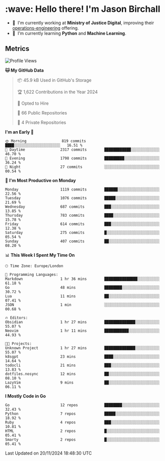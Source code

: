 <h1 align="left" id="jason-title">:wave: Hello there! I'm Jason Birchall</h1>

- :office: &nbsp;I'm currently working at **Ministry of Justice Digital**, improving their [operations-engineering](https://github.com/ministryofjustice/operations-engineering) offering.
- :seedling: &nbsp;I’m currently learning **Python** and **Machine Learning**.

<h2>Metrics</h2>

<!--START_SECTION:waka-->
![Profile Views](http://img.shields.io/badge/Profile%20Views-0-blue)

**🐱 My GitHub Data** 

> 📦 45.9 kB Used in GitHub's Storage 
 > 
> 🏆 1,622 Contributions in the Year 2024
 > 
> 💼 Opted to Hire
 > 
> 📜 66 Public Repositories 
 > 
> 🔑 4 Private Repositories 
 > 
**I'm an Early 🐤** 

```text
🌞 Morning                819 commits         ████░░░░░░░░░░░░░░░░░░░░░   16.51 % 
🌆 Daytime                2317 commits        ████████████░░░░░░░░░░░░░   46.70 % 
🌃 Evening                1798 commits        █████████░░░░░░░░░░░░░░░░   36.24 % 
🌙 Night                  27 commits          ░░░░░░░░░░░░░░░░░░░░░░░░░   00.54 % 
```
📅 **I'm Most Productive on Monday** 

```text
Monday                   1119 commits        ██████░░░░░░░░░░░░░░░░░░░   22.56 % 
Tuesday                  1076 commits        █████░░░░░░░░░░░░░░░░░░░░   21.69 % 
Wednesday                687 commits         ███░░░░░░░░░░░░░░░░░░░░░░   13.85 % 
Thursday                 783 commits         ████░░░░░░░░░░░░░░░░░░░░░   15.78 % 
Friday                   614 commits         ███░░░░░░░░░░░░░░░░░░░░░░   12.38 % 
Saturday                 275 commits         █░░░░░░░░░░░░░░░░░░░░░░░░   05.54 % 
Sunday                   407 commits         ██░░░░░░░░░░░░░░░░░░░░░░░   08.20 % 
```


📊 **This Week I Spent My Time On** 

```text
🕑︎ Time Zone: Europe/London

💬 Programming Languages: 
Markdown                 1 hr 36 mins        ███████████████░░░░░░░░░░   61.18 % 
Go                       48 mins             ████████░░░░░░░░░░░░░░░░░   30.72 % 
Lua                      11 mins             ██░░░░░░░░░░░░░░░░░░░░░░░   07.41 % 
JSON                     1 min               ░░░░░░░░░░░░░░░░░░░░░░░░░   00.68 % 

🔥 Editors: 
Obsidian                 1 hr 27 mins        ██████████████░░░░░░░░░░░   55.07 % 
Neovim                   1 hr 11 mins        ███████████░░░░░░░░░░░░░░   44.93 % 

🐱‍💻 Projects: 
Unknown Project          1 hr 27 mins        ██████████████░░░░░░░░░░░   55.07 % 
k8sgpt                   23 mins             ████░░░░░░░░░░░░░░░░░░░░░   14.64 % 
todocli                  21 mins             ███░░░░░░░░░░░░░░░░░░░░░░   13.83 % 
dotfiles.nosync          12 mins             ██░░░░░░░░░░░░░░░░░░░░░░░   08.10 % 
LazyVim                  9 mins              ██░░░░░░░░░░░░░░░░░░░░░░░   06.11 % 
```

**I Mostly Code in Go** 

```text
Go                       12 repos            ████████░░░░░░░░░░░░░░░░░   32.43 % 
Python                   7 repos             █████░░░░░░░░░░░░░░░░░░░░   18.92 % 
Ruby                     4 repos             ███░░░░░░░░░░░░░░░░░░░░░░   10.81 % 
HTML                     2 repos             █░░░░░░░░░░░░░░░░░░░░░░░░   05.41 % 
Smarty                   2 repos             █░░░░░░░░░░░░░░░░░░░░░░░░   05.41 % 
```




 Last Updated on 20/11/2024 18:48:30 UTC
<!--END_SECTION:waka-->

<!-- links -->

[issues page]: https://github.com/jasonBirchall/jasonBirchall/issues "jasonBirchall/issues"
